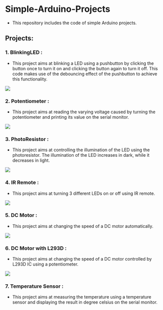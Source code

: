 # Simple-Arduino-Projects
- This repository includes the code of simple Arduino projects.

## Projects: 

### 1. BlinkingLED :
- This project aims at blinking a LED using a pushbutton by clicking the button once to turn it on and clicking the button again to turn it off. This code makes use of the debouncing effect of the pushbutton to achieve this functionality.

<img src="Photos/BlinkingLED.png" >

### 2. Potentiometer :
- This project aims at reading the varying voltage caused by turning the potentiometer and printing its value on the serial monitor.

<img src="Photos/Potentiometer.png">

### 3. PhotoResistor :
- This project aims at controlling the illumination of the LED using the photoresistor. The illumination of the LED increases in dark, while it decreases in light.

<img src="Photos/PhotoResistor.png">

### 4. IR Remote :
- This project aims at turning 3 different LEDs on or off using IR remote.

<img src="Photos/IR Remote.png">

### 5. DC Motor :
- This project aims at changing the speed of a DC motor automatically.

<img src="Photos/DC Motor.png">

### 6. DC Motor with L293D :
- This project aims at changing the speed of a DC motor controlled by L293D IC using a potentiometer.

<img src="Photos/DC Motor with L293D.png">

### 7. Temperature Sensor :
- This project aims at measuring the temperature using a temperature sensor and displaying the result in degree celsius on the serial monitor.
